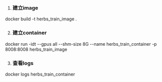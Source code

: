 1. ### 建立image
docker build -t herbs_train_image .

2. ### 建立container
docker run -idt --gpus all --shm-size 8G --name herbs_train_container -p 8008:8008 herbs_train_image

3. ### 查看logs
docker logs  herbs_train_container